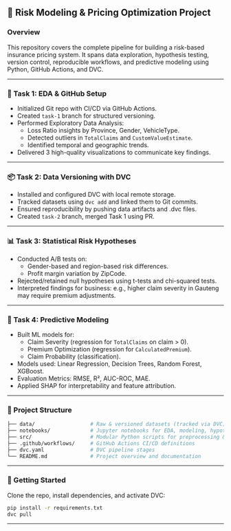 
## 🧠 Risk Modeling & Pricing Optimization Project

### Overview
This repository covers the complete pipeline for building a risk-based insurance pricing system. It spans data exploration, hypothesis testing, version control, reproducible workflows, and predictive modeling using Python, GitHub Actions, and DVC.

---

### 🔧 Task 1: EDA & GitHub Setup
- Initialized Git repo with CI/CD via GitHub Actions.
- Created `task-1` branch for structured versioning.
- Performed Exploratory Data Analysis:
  - Loss Ratio insights by Province, Gender, VehicleType.
  - Detected outliers in `TotalClaims` and `CustomValueEstimate`.
  - Identified temporal and geographic trends.
- Delivered 3 high-quality visualizations to communicate key findings.

---

### 📦 Task 2: Data Versioning with DVC
- Installed and configured DVC with local remote storage.
- Tracked datasets using `dvc add` and linked them to Git commits.
- Ensured reproducibility by pushing data artifacts and .dvc files.
- Created `task-2` branch, merged Task 1 using PR.

---

### 📊 Task 3: Statistical Risk Hypotheses
- Conducted A/B tests on:
  - Gender-based and region-based risk differences.
  - Profit margin variation by ZipCode.
- Rejected/retained null hypotheses using t-tests and chi-squared tests.
- Interpreted findings for business: e.g., higher claim severity in Gauteng may require premium adjustments.

---

### 🤖 Task 4: Predictive Modeling
- Built ML models for:
  - Claim Severity (regression for `TotalClaims` on claim > 0).
  - Premium Optimization (regression for `CalculatedPremium`).
  - Claim Probability (classification).
- Models used: Linear Regression, Decision Trees, Random Forest, XGBoost.
- Evaluation Metrics: RMSE, R², AUC-ROC, MAE.
- Applied SHAP for interpretability and feature attribution.

---

### 📁 Project Structure
```bash
├── data/                  # Raw & versioned datasets (tracked via DVC)
├── notebooks/             # Jupyter notebooks for EDA, modeling, hypothesis
├── src/                   # Modular Python scripts for preprocessing & training
├── .github/workflows/     # GitHub Actions CI/CD definitions
├── dvc.yaml               # DVC pipeline stages
└── README.md              # Project overview and documentation
```

---

### 🚀 Getting Started
Clone the repo, install dependencies, and activate DVC:
```bash
pip install -r requirements.txt
dvc pull
```

---
